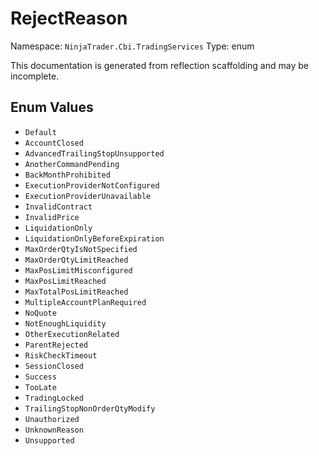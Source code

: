 # RejectReason

Namespace: `NinjaTrader.Cbi.TradingServices`
Type: enum

This documentation is generated from reflection scaffolding and may be incomplete.

## Enum Values
- `Default`
- `AccountClosed`
- `AdvancedTrailingStopUnsupported`
- `AnotherCommandPending`
- `BackMonthProhibited`
- `ExecutionProviderNotConfigured`
- `ExecutionProviderUnavailable`
- `InvalidContract`
- `InvalidPrice`
- `LiquidationOnly`
- `LiquidationOnlyBeforeExpiration`
- `MaxOrderQtyIsNotSpecified`
- `MaxOrderQtyLimitReached`
- `MaxPosLimitMisconfigured`
- `MaxPosLimitReached`
- `MaxTotalPosLimitReached`
- `MultipleAccountPlanRequired`
- `NoQuote`
- `NotEnoughLiquidity`
- `OtherExecutionRelated`
- `ParentRejected`
- `RiskCheckTimeout`
- `SessionClosed`
- `Success`
- `TooLate`
- `TradingLocked`
- `TrailingStopNonOrderQtyModify`
- `Unauthorized`
- `UnknownReason`
- `Unsupported`
